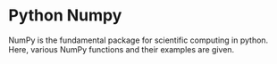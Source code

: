 # Python Numpy 
NumPy is the fundamental package for scientific computing in python. Here, various NumPy functions and their examples are given.
